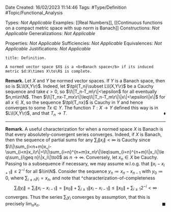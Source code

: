 <div class="topSpace"></div>

Date Created: 16/02/2023 11:14:46
Tags: #Type/Definition #Topic/Functional_Analysis

Types: <i>Not Applicable</i>
Examples: [[Real Numbers]], [[Continuous functions on a compact metric space with sup norm is Banach]]
Constructions: <i>Not Applicable</i>
Generalizations: <i>Not Applicable</i>

Properties: <i>Not Applicable</i>
Sufficiencies: <i>Not Applicable</i>
Equivalences: <i>Not Applicable</i>
Justifications: <i>Not Applicable</i>

``` ad-Definition
title: Definition.

A normed vector space $X$ is a <b>Banach space</b> if its induced metric $d:X\times X\to\R$ is complete.

```

<b>Remark.</b> Let $X$ and $Y$ be normed vector spaces. If $Y$ is a Banach space, then so is $L\l(X,Y\r)$. Indeed, let $\tpl{T_n}\subset L\l(X,Y\r)$ be a Cauchy sequence and take $\epsilon>0$, so $\l\|T_n-T_m\r\|<\epsilon$ for all eventually $n,m\in\N$. Then $\l\|T_nx-T_mx\r\|\leq\l\|T_n-T_m\r\|\|x\|<\epsilon\|x\|$ for all $x\in X$, so the sequence $\tpl{T_nx}$ is Cauchy in $Y$ and hence converges to some $Tx\in Y$. The function $T:X\to Y$ defined this way is in $L\l(X,Y\r)$, and that $T_n\to T$.<span style="float:right;">$\blacklozenge$</span>

---

<b>Remark.</b> A useful characterization for when a normed space $X$ is Banach is that every absolutely-convergent series converges. Indeed, if $X$ is Banach, then the sequence of partial sums for any $\sum_i\|x_i\|<\infty$ is Cauchy since $\l\|\sum_{i<n+m}x_i-\sum_{i<n}x_i\r\|=\l\|\sum_{i=n}^{n+m}x_n\r\|\leq\sum_{i=n}^{n+m}\|x_i\|\leq\sum_{i\geq n}\|x_i\|\to0$ as $n\to\infty$. Conversely, let $x_n\in X$ be Cauchy. Passing to a subsequence if necessary, we may assume w.l.o.g. that $\|x_i-x_{i+1}\|\leq2^{-i}$ for all $i\in\N$. Consider the sequence $y_n\coloneqq x_n-x_{n-1}$ with $y_0\coloneqq0$, where $\sum_{i\leq n}y_i=x_n$, and note that ^characterization-of-completeness
$$\begin{equation}
    \sum_i\|y_i\|=\sum_i\|x_i-x_{i-1}\|=\|x_0\|+\sum_{i\geq1}\|x_i-x_{i-1}\|\leq\|x_0\|+\sum_{i\geq1}2^{-i}<\infty
\end{equation}$$
converges. Thus the series $\sum_iy_i$ converges by assumption, that this is precisely $\lim_nx_n$.<span style="float:right;">$\blacksquare$</span>
